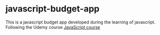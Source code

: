 # javascript-budget-app
This is a javascript budget app developed during the learning of javascript. Following the Udemy course [JavaScript course](https://www.udemy.com/the-complete-javascript-course/)
